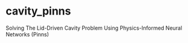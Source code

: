 # cavity_pinns
Solving The Lid-Driven Cavity Problem Using Physics-Informed Neural Networks (Pinns)
